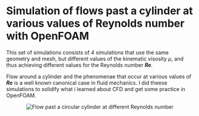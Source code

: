 <h1>Simulation of flows past a cylinder at various values of Reynolds number with OpenFOAM</h1>

This set of simulations consists of 4 simulations that use the same geometry and mesh, but different values of the kinematic visosity $\mu$\, and thus achieving different values for the Reynolds number <strong><em>Re</em></strong>.

Flow around a cylinder and the phenomenae that occur at various values of <strong><em>Re</em></strong> is a well known canonical case in fluid mechanics. I did theese simulations to solidify what i learned about CFD and get some practice in OpenFOAM.

<p align="center">
  <img src="https://github.com/Pavlord98/OpenFOAM-simulations/blob/main/Flow%20past%20a%20circular%20cylinder/1-Flow-past-a-circular-cylinder-at-different-Reynolds-number.png" alt="Flow past a circular cylinder at different Reynolds number"/>
</p>


